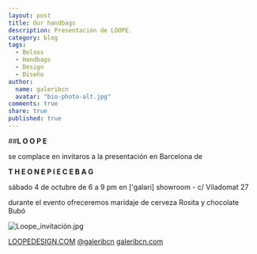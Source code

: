 ```yaml
---
layout: post
title: Our handbags
description: Presentación de LOOPE.
category: blog
tags: 
  - Bolsos
  - Handbags
  - Design
  - Diseño
author: 
  name: galeribcn
  avatar: "bio-photo-alt.jpg"
comments: true
share: true
published: true
---
```


##**L O O P E**
 
se complace en invitaros a la presentación en Barcelona de

**T H E O N E P I E C E B A G**

sábado 4 de octubre de 6 a 9 pm en ['galəri] showroom - c/ Viladomat 27

durante el evento ofreceremos maridaje de cerveza Rosita y chocolate Bubó

![Loope_invitación.jpg](https://www.dropbox.com/s/tw8gkf9rrsqatv0/Loope_invitaci%C3%B3n.jpg?dl=0)

[LOOPEDESIGN.COM](http://www.loopedesign.com/)
[@galeribcn](http://instagram.com/galeribcn) [galeribcn.com](www.galeribcn.com)
